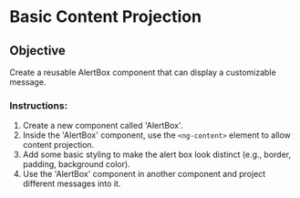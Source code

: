 # Basic Content Projection

## Objective

Create a reusable AlertBox component that can display a customizable message.

### Instructions:

1. Create a new component called 'AlertBox'.
2. Inside the 'AlertBox' component, use the `<ng-content>` element to allow content projection.
3. Add some basic styling to make the alert box look distinct (e.g., border, padding, background color).
4. Use the 'AlertBox' component in another component and project different messages into it.
